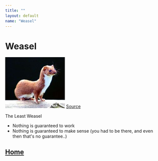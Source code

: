 ```yaml
---
title: ""
layout: default
name: "Weasel"
---
```


# Weasel

![pic](weasel.jpg)
[Source](https://en.wikipedia.org/wiki/Least_weasel#/media/File:Mustela_nivalis_-British_Wildlife_Centre-4.jpg)

The Least Weasel

- Nothing is guaranteed to work 
- Nothing is guaranteed to make sense (you had to be there, and even then that's no guarantee..)

## [Home](http://australianantarcticdatacentre.github.io/GentleR/)


